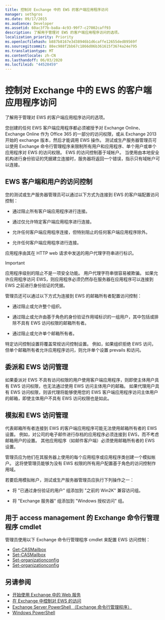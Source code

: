 ```yaml
---
title: 控制对 Exchange 中的 EWS 的客户端应用程序访问
manager: sethgros
ms.date: 09/17/2015
ms.audience: Developer
ms.assetid: 60ac3f7b-ba8a-4c93-99f7-c27002caff93
description: 了解用于管理对 EWS 的客户端应用程序访问的选项。
localization_priority: Priority
ms.openlocfilehash: b887b8167e3d38946b1d6caffe12655ded89569f
ms.sourcegitcommit: 88ec988f2bb67c1866d06b361615f3674a24e795
ms.translationtype: MT
ms.contentlocale: zh-CN
ms.lasthandoff: 06/03/2020
ms.locfileid: "44528459"
---
```

# <a name="controlling-client-application-access-to-ews-in-exchange"></a>控制对 Exchange 中的 EWS 的客户端应用程序访问

了解用于管理对 EWS 的客户端应用程序访问的选项。
  
您创建的任何 EWS 客户端应用程序都必须被授予对 Exchange Online、Exchange Online 作为 Office 365 的一部分的访问权限，或从 Exchange 2013 开始的 exchange 版本，然后才能调用 EWS 操作。 测试或生产服务器管理员可以使用 Exchange 命令行管理程序来限制所有用户和应用程序、单个用户或单个应用程序对 EWS 的访问权限。 EWS 的访问控制基于域帐户。 当使用由本地安全机构进行身份验证的凭据建立连接时，服务器将返回一个错误，指示只有域帐户可以连接。 
  
## <a name="access-control-for-ews-clients-and-users"></a>EWS 客户端和用户的访问控制
<a name="bk_configure"> </a>

您的测试或生产服务器管理员可以通过以下方式为连接到 EWS 的客户端配置访问控制： 
  
- 通过阻止所有客户端应用程序进行连接。
    
- 通过仅允许特定客户端应用程序进行连接。
    
- 允许任何客户端应用程序连接，但特别阻止的任何客户端应用程序除外。
    
- 允许任何客户端应用程序进行连接。
    
应用程序由其在 HTTP web 请求中发送的用户代理字符串进行标识。
  
> [!IMPORTANT]
> 应用程序级别的阻止不是一项安全功能。 用户代理字符串很容易被欺骗。 如果允许应用程序访问 EWS，则应用程序必须仍然存在服务器在应用程序可以连接到 EWS 之前进行身份验证的凭据。 
  
管理员还可以通过以下方式为连接到 EWS 的邮箱所有者配置访问控制： 
  
- 通过阻止或允许整个组织。
    
- 通过阻止或允许由基于角色的身份验证作用域标识的一组用户，其中包括或排除不具有 EWS 访问权限的邮箱所有者。
    
- 通过阻止或允许单个邮箱所有者。
    
特定访问控制设置将覆盖常规访问控制设置。 例如，如果组织拒绝 EWS 访问，但单个邮箱所有者允许应用程序访问，则允许单个设置 prevails 和访问。 
  
## <a name="delegation-and-ews-access-management"></a>委派和 EWS 访问管理
<a name="bk_delegation"> </a>

如果委派对 EWS 不具有访问权限的用户使用客户端应用程序，则即使主体用户具有 EWS 访问权限，也无法通过使用 EWS 访问主体用户的邮箱。 如果代理用户具有 EWS 访问权限，则该代理将能够使用您的 EWS 客户端应用程序访问主体用户的邮箱，即使主体用户不具有 EWS 访问权限也是如此。 
  
## <a name="impersonation-and-ews-access-management"></a>模拟和 EWS 访问管理
<a name="bk_impersonation"> </a>

代表邮箱所有者连接到 EWS 的客户端应用程序可能无法使用邮箱所有者的 EWS 设置。 例如，对公司的电子邮件进行存档的应用程序必须连接到 EWS，而不考虑邮箱用户的设置。 其他应用程序（如邮件客户端）必须使用邮箱所有者的 EWS 设置。 
  
管理员应为他们在其服务器上使用的每个应用程序或应用程序类创建一个模拟帐户。 这将使管理员能够为没有 EWS 权限的所有用户配置基于角色的访问控制作用域。 
  
若要启用模拟帐户，测试或生产服务器管理员应执行下列操作之一： 
  
- 将 "已通过身份验证的用户" 组添加到 "之前的 Win2K" 兼容访问组。 
    
- 将 "Exchange 服务器" 组添加到 "Windows 授权访问" 组。 
    
## <a name="exchange-management-shell-cmdlets-for-access-management"></a>用于 access management 的 Exchange 命令行管理程序 cmdlet
<a name="bk_cmdlets"> </a>

管理员使用以下 Exchange 命令行管理程序 cmdlet 来配置 EWS 访问控制： 
  
- [Get-CASMailbox](https://technet.microsoft.com/library/bb124754.aspx)   
- [Set-CASMailbox](https://technet.microsoft.com/library/bb125264.aspx)   
- [Set-organizationconfig](https://technet.microsoft.com/library/aa997571.aspx)   
- [Set-organizationconfig](https://technet.microsoft.com/library/aa997443.aspx)
    
## <a name="see-also"></a>另请参阅

- [开始使用 Exchange 中的 Web 服务](start-using-web-services-in-exchange.md)  
- [在 Exchange 中控制对 EWS 的访问](how-to-control-access-to-ews-in-exchange.md)
- [Exchange Server PowerShell （Exchange 命令行管理程序）](https://docs.microsoft.com/powershell/exchange/exchange-server/exchange-management-shell?view=exchange-ps)
- [Windows PowerShell](https://msdn.microsoft.com/library/dd835506%28v=vs.85%29.aspx)
    

